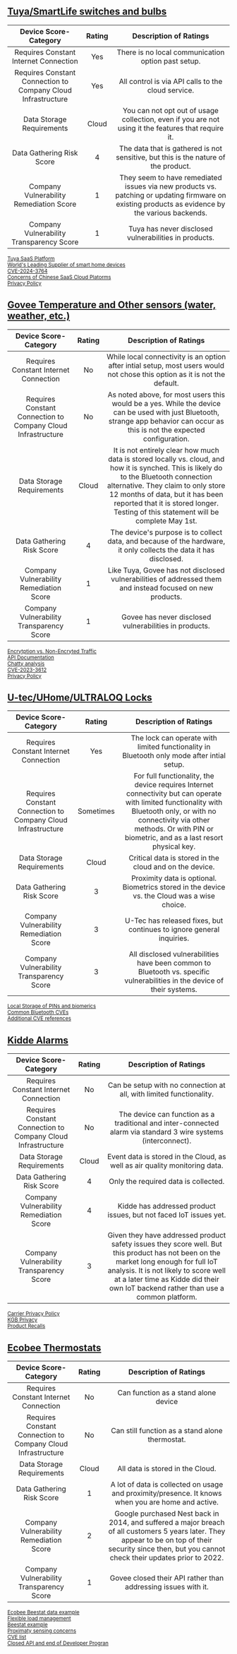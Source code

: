 ## [Tuya/SmartLife switches and bulbs](Tuya-Analysis.md)
| Device Score-Category |  Rating | Description of Ratings | 
| :---: | :---: | :---: | 
| Requires Constant Internet Connection | Yes | There is no local communication option past setup.   |
| Requires Constant Connection to Company Cloud Infrastructure | Yes | All control is via API calls to the cloud service.   |
| Data Storage Requirements | Cloud | You can not opt out of usage collection, even if you are not using it the features that require it.   |
| Data Gathering Risk Score | 4 | The data that is gathered is not sensitive, but this is the nature of the product. |
| Company Vulnerability Remediation Score | 1 | They seem to have remediated issues via new products vs. patching or updating firmware on existing products as evidence by the various backends.|
| Company Vulnerability Transparency Score | 1 | Tuya has never disclosed vulnerabilities in products. | 

<sub> [Tuya SaaS Platform](https://www.atlantis-press.com/proceedings/icssed-22/125973899)</sub>    
<sub> [World's Leading Supplier of smart home devices](https://www.tuya.com/platform/vas/works-with)</sub>  
<sub> [CVE-2024-3764](https://nvd.nist.gov/vuln/detail/CVE-2024-3764)</sub>  
<sub> [Concerns of Chinese SaaS Cloud Platorms](https://www.voanews.com/a/east-asia-pacific_voa-news-china_cybersecurity-experts-worried-chinese-firms-control-smart-devices/6209815.html)  </sub>  
<sub> [Privacy Policy](https://images.tuyacn.com/app/smart/Privacy_Policy_en.html)</sub>  

## [Govee Temperature and Other sensors (water, weather, etc.)](Govee-Analysis.md)
| Device Score-Category |  Rating | Description of Ratings | 
| :---: | :---: | :---: | 
| Requires Constant Internet Connection | No | While local connectivity is an option after intial setup, most users would not chose this option as it is not the default. |
| Requires Constant Connection to Company Cloud Infrastructure | No | As noted above, for most users this would be a yes.  While the device can be used with just Bluetooth, strange app behavior can occur as this is not the expected configuration. |
| Data Storage Requirements | Cloud | It is not entirely clear how much data is stored locally vs. cloud, and how it is synched.  This is likely do to the Bluetooth connection alternative.  They claim to only store 12 months of data, but it has been reported that it is stored longer.  Testing of this statement will be complete May 1st.  |
| Data Gathering Risk Score | 4 | The device's purpose is to collect data, and because of the hardware, it only collects the data it has disclosed. |
| Company Vulnerability Remediation Score | 1 | Like Tuya, Govee has not disclosed vulnerabilities of addressed them and instead focused on new products. |
| Company Vulnerability Transparency Score | 1 | Govee has never disclosed vulnerabilities in products. | 

<sub> [Encrytption vs. Non-Encryted Traffic](https://community.home-assistant.io/t/security-concerns-with-govee-devices-seeking-solutions-and-alternatives-h5072-h5075/683314/2) </sub>  
<sub> [API Documentation](https://developer.govee.com/docs/getting-started) </sub>  
<sub> [Chatty analysis](https://hal.science/hal-04936304/) </sub>  
<sub> [CVE-2023-3612](https://nvd.nist.gov/vuln/detail/CVE-2023-3612) </sub>   
<sub> [Privacy Policy](https://us.govee.com/pages/privacy-policy?srsltid=AfmBOoos77IPMaQoDdTlP_Xt3Wt2d-gZVVijfFM5jtmRVmissv2iA5hi) </sub>  

## [U-tec/UHome/ULTRALOQ Locks](Utec-Analysis.md)
| Device Score-Category |  Rating | Description of Ratings | 
| :---: | :---: | :---: | 
| Requires Constant Internet Connection | Yes | The lock can operate with limited functionality in Bluetooth only mode after intial setup.   |
| Requires Constant Connection to Company Cloud Infrastructure | Sometimes | For full functionality, the device requires Internet connectivity but can operate with limited functionality with Bluetooth only, or with no connectivity via other methods.  Or with PIN or biometric, and as a last resort physical key. |
| Data Storage Requirements | Cloud | Critical data is stored in the cloud and on the device.|
| Data Gathering Risk Score | 3 | Proximity data is optional.  Biometrics stored in the device vs. the Cloud was a wise choice. |
| Company Vulnerability Remediation Score | 3 | U-Tec has released fixes, but continues to ignore general inquiries. |
| Company Vulnerability Transparency Score | 3 | All disclosed vulnerabilities have been common to Bluetooth vs. specific vulnerabilities in the device of their systems. | 

<sub> [Local Storage of PINs and biomerics](https://ieeexplore.ieee.org/abstract/document/9537052) </sub>  
<sub> [Common Bluetooth CVEs](https://app.opencve.io/cve/?vendor=u-tec&product=ultraloq_ul3_bt) </sub>  
<sub> [Additional CVE references](https://threatpost.com/smart-lock-turns-out-to-be-not-so-smart-or-secure/146091/) </sub>  

## [Kidde Alarms](Kidde-Analysis.md)
| Device Score-Category |  Rating | Description of Ratings | 
| :---: | :---: | :---: | 
| Requires Constant Internet Connection | No | Can be setup with no connection at all, with limited functionality. |
| Requires Constant Connection to Company Cloud Infrastructure | No | The device can function as a traditional and inter-connected alarm via standard 3 wire systems (interconnect).
| Data Storage Requirements | Cloud | Event data is stored in the Cloud, as well as air quality monitoring data. |
| Data Gathering Risk Score | 4 | Only the required data is collected. |
| Company Vulnerability Remediation Score | 4 | Kidde has addressed product issues, but not faced IoT issues yet. |
| Company Vulnerability Transparency Score | 3 | Given they have addressed product safety issues they score well.  But this product has not been on the market long enough for full IoT analysis.  It is not likely to score well at a later time as Kidde did their own IoT backend rather than use a common platform. | 

<sub> [Carrier Privacy Policy](https://www.kidde.com/home-safety/en/us/legal/privacy-notice/) </sub>   
<sub> [KGB Privacy](https://www.kidde.com/home-safety/en/us/legal/privacy-notice/)    </sub>  
<sub> [Product Recalls](https://www.kidde.com/home-safety/en/us/support/product-alerts/recall-kidde-trusense/) </sub>  

## [Ecobee Thermostats](Ecobee-Analysis.md)
| Device Score-Category |  Rating | Description of Ratings | 
| :---: | :---: | :---: | 
| Requires Constant Internet Connection | No | Can function as a stand alone device |
| Requires Constant Connection to Company Cloud Infrastructure | No | Can still function as a stand alone thermostat. |
| Data Storage Requirements | Cloud | All data is stored in the Cloud. |
| Data Gathering Risk Score | 1 | A lot of data is collected on usage and proximity/presence.  It knows when you are home and active. |
| Company Vulnerability Remediation Score | 2 | Google purchased Nest back in 2014, and suffered a major breach of all customers 5 years later.  They appear to be on top of their security since then, but you cannot check their updates prior to 2022.   |
| Company Vulnerability Transparency Score | 1 | Govee closed their API rather than addressing issues with it. | 

<sub>[Ecobee Beestat data example](https://app.beestat.io/)</sub>  
<sub>[Flexible load management](https://www.ecobee.com/en-us/utilities/)</sub>  
<sub>[Beestat example](https://app.beestat.io/)</sub>  
<sub>[Proximaty sensing concerns](https://ijitra.com/index.php/ijitra/article/view/48/39)</sub>  
<sub>[CVE list](https://app.opencve.io/cve/?vendor=ecobee)</sub>    
<sub>[Closed API and end of Developer Progran](https://www.ecobee.com/en-us/developers/)</sub>  
